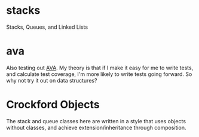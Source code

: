 

# stacks
Stacks, Queues, and Linked Lists

# ava

Also testing out [AVA](https://github.com/avajs/ava#documentation "AVA Documentation"). My theory is that if I make it easy for me to write tests, and calculate test coverage, I'm more likely to write tests going forward. So why not try it out on data structures?

# Crockford Objects

The stack and queue classes here are written in a style that uses objects without classes, and achieve extension/inheritance through composition.